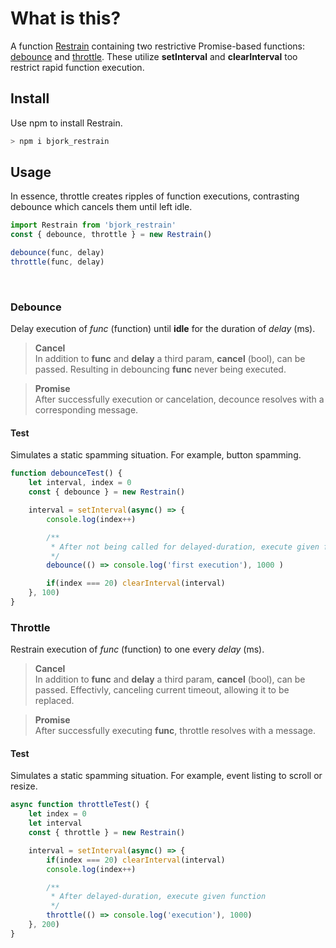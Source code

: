 # What is this?

A function [Restrain](https://github.com/EmilEinarsen/bjork_restrain/blob/8e47c78740a12f55ff2d173f6fb58c9ceb00a1cb/index.js#L9) containing two restrictive Promise-based functions: [debounce](https://github.com/EmilEinarsen/bjork_restrain/blob/8e47c78740a12f55ff2d173f6fb58c9ceb00a1cb/index.js#L23) and [throttle](https://github.com/EmilEinarsen/bjork_restrain/blob/8e47c78740a12f55ff2d173f6fb58c9ceb00a1cb/index.js#L52). These utilize __setInterval__ and __clearInterval__ too restrict rapid function execution.


## Install
Use npm to install Restrain.

```bash
> npm i bjork_restrain
```


## Usage
In essence, throttle creates ripples of function executions, contrasting debounce which cancels them until left idle.
```js
import Restrain from 'bjork_restrain'
const { debounce, throttle } = new Restrain()

debounce(func, delay)
throttle(func, delay)
```
<br>

### Debounce
Delay execution of _func_ (function) until **idle** for the duration of _delay_ (ms).

>**Cancel** <br>
In addition to __func__ and __delay__ a third param, __cancel__ (bool), can be passed. Resulting in debouncing __func__ never being executed.

>**Promise** <br>
After successfully execution or cancelation, decounce resolves with a corresponding message.<br>

#### Test
Simulates a static spamming situation. For example, button spamming.
```js
function debounceTest() {
	let interval, index = 0
	const { debounce } = new Restrain()

	interval = setInterval(async() => {
		console.log(index++)

		/**
		 * After not being called for delayed-duration, execute given function
		 */
		debounce(() => console.log('first execution'), 1000 )

		if(index === 20) clearInterval(interval)
	}, 100)
}
```


### Throttle
Restrain execution of _func_ (function) to one every _delay_ (ms).

>**Cancel**<br>
In addition to __func__ and __delay__ a third param, __cancel__ (bool), can be passed. 
Effectivly, canceling current timeout, allowing it to be replaced.

>**Promise**<br>
After successfully executing __func__, throttle resolves with a message.<br>

#### Test
Simulates a static spamming situation. For example, event listing to scroll or resize.
```js
async function throttleTest() {
	let index = 0
	let interval
	const { throttle } = new Restrain()

	interval = setInterval(async() => {
		if(index === 20) clearInterval(interval)
		console.log(index++)

		/**
		 * After delayed-duration, execute given function
		 */
		throttle(() => console.log('execution'), 1000)
	}, 200)
}
```
